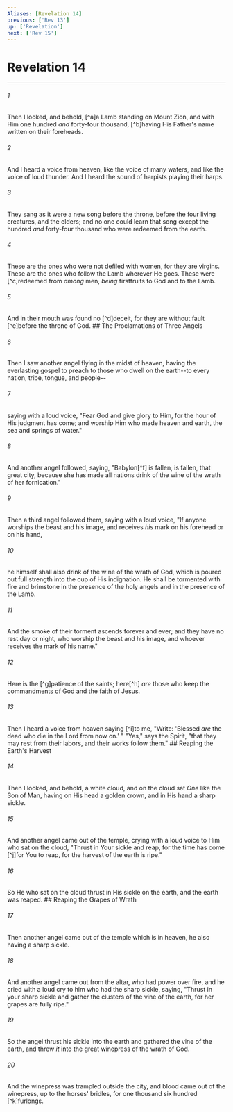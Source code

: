 ```yaml
---
Aliases: [Revelation 14]
previous: ['Rev 13']
up: ['Revelation']
next: ['Rev 15']
---
```

# Revelation 14

***


###### 1 
Then I looked, and behold, [^a]a Lamb standing on Mount Zion, and with Him one hundred _and_ forty-four thousand, [^b]having His Father's name written on their foreheads. 

###### 2 
And I heard a voice from heaven, like the voice of many waters, and like the voice of loud thunder. And I heard the sound of harpists playing their harps. 

###### 3 
They sang as it were a new song before the throne, before the four living creatures, and the elders; and no one could learn that song except the hundred _and_ forty-four thousand who were redeemed from the earth. 

###### 4 
These are the ones who were not defiled with women, for they are virgins. These are the ones who follow the Lamb wherever He goes. These were [^c]redeemed from _among_ men, _being_ firstfruits to God and to the Lamb. 

###### 5 
And in their mouth was found no [^d]deceit, for they are without fault [^e]before the throne of God. ## The Proclamations of Three Angels 

###### 6 
Then I saw another angel flying in the midst of heaven, having the everlasting gospel to preach to those who dwell on the earth--to every nation, tribe, tongue, and people-- 

###### 7 
saying with a loud voice, "Fear God and give glory to Him, for the hour of His judgment has come; and worship Him who made heaven and earth, the sea and springs of water." 

###### 8 
And another angel followed, saying, "Babylon[^f] is fallen, is fallen, that great city, because she has made all nations drink of the wine of the wrath of her fornication." 

###### 9 
Then a third angel followed them, saying with a loud voice, "If anyone worships the beast and his image, and receives _his_ mark on his forehead or on his hand, 

###### 10 
he himself shall also drink of the wine of the wrath of God, which is poured out full strength into the cup of His indignation. He shall be tormented with fire and brimstone in the presence of the holy angels and in the presence of the Lamb. 

###### 11 
And the smoke of their torment ascends forever and ever; and they have no rest day or night, who worship the beast and his image, and whoever receives the mark of his name." 

###### 12 
Here is the [^g]patience of the saints; here[^h] _are_ those who keep the commandments of God and the faith of Jesus. 

###### 13 
Then I heard a voice from heaven saying [^i]to me, "Write: 'Blessed _are_ the dead who die in the Lord from now on.' " "Yes," says the Spirit, "that they may rest from their labors, and their works follow them." ## Reaping the Earth's Harvest 

###### 14 
Then I looked, and behold, a white cloud, and on the cloud sat _One_ like the Son of Man, having on His head a golden crown, and in His hand a sharp sickle. 

###### 15 
And another angel came out of the temple, crying with a loud voice to Him who sat on the cloud, "Thrust in Your sickle and reap, for the time has come [^j]for You to reap, for the harvest of the earth is ripe." 

###### 16 
So He who sat on the cloud thrust in His sickle on the earth, and the earth was reaped. ## Reaping the Grapes of Wrath 

###### 17 
Then another angel came out of the temple which is in heaven, he also having a sharp sickle. 

###### 18 
And another angel came out from the altar, who had power over fire, and he cried with a loud cry to him who had the sharp sickle, saying, "Thrust in your sharp sickle and gather the clusters of the vine of the earth, for her grapes are fully ripe." 

###### 19 
So the angel thrust his sickle into the earth and gathered the vine of the earth, and threw _it_ into the great winepress of the wrath of God. 

###### 20 
And the winepress was trampled outside the city, and blood came out of the winepress, up to the horses' bridles, for one thousand six hundred [^k]furlongs.
